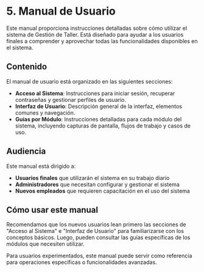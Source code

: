 ﻿# 5. Manual de Usuario

Este manual proporciona instrucciones detalladas sobre cómo utilizar el sistema de Gestión de Taller. Está diseñado para ayudar a los usuarios finales a comprender y aprovechar todas las funcionalidades disponibles en el sistema.

## Contenido

El manual de usuario está organizado en las siguientes secciones:

- **Acceso al Sistema**: Instrucciones para iniciar sesión, recuperar contraseñas y gestionar perfiles de usuario.
- **Interfaz de Usuario**: Descripción general de la interfaz, elementos comunes y navegación.
- **Guías por Módulo**: Instrucciones detalladas para cada módulo del sistema, incluyendo capturas de pantalla, flujos de trabajo y casos de uso.

## Audiencia

Este manual está dirigido a:

- **Usuarios finales** que utilizarán el sistema en su trabajo diario
- **Administradores** que necesitan configurar y gestionar el sistema
- **Nuevos empleados** que requieren capacitación en el uso del sistema

## Cómo usar este manual

Recomendamos que los nuevos usuarios lean primero las secciones de "Acceso al Sistema" e "Interfaz de Usuario" para familiarizarse con los conceptos básicos. Luego, pueden consultar las guías específicas de los módulos que necesiten utilizar.

Para usuarios experimentados, este manual puede servir como referencia para operaciones específicas o funcionalidades avanzadas.
